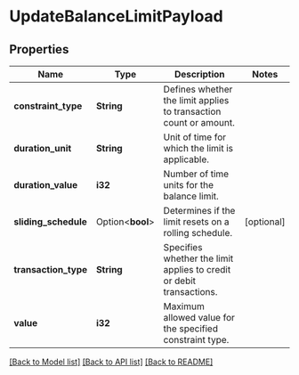 # UpdateBalanceLimitPayload

## Properties

Name | Type | Description | Notes
------------ | ------------- | ------------- | -------------
**constraint_type** | **String** | Defines whether the limit applies to transaction count or amount. | 
**duration_unit** | **String** | Unit of time for which the limit is applicable. | 
**duration_value** | **i32** | Number of time units for the balance limit. | 
**sliding_schedule** | Option<**bool**> | Determines if the limit resets on a rolling schedule. | [optional]
**transaction_type** | **String** | Specifies whether the limit applies to credit or debit transactions. | 
**value** | **i32** | Maximum allowed value for the specified constraint type. | 

[[Back to Model list]](../README.md#documentation-for-models) [[Back to API list]](../README.md#documentation-for-api-endpoints) [[Back to README]](../README.md)


